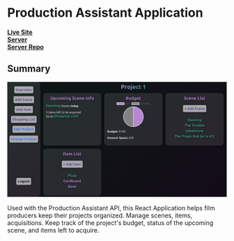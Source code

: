 # Production Assistant Application

**[Live Site](https://production-assistant.vercel.app/)**   
**[Server](https://production-assistant-server.herokuapp.com)**  
**[Server Repo](https://github.com/marcuses101/Production-Assistant-Server)**

## Summary

![application](./frontend-screen.png) 

Used with the Production Assistant API, this React Application helps film producers keep their projects organized. Manage scenes, items, acquisitions. Keep track of the project's budget, status of the upcoming scene, and items left to acquire. 

